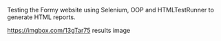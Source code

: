 Testing the Formy website using Selenium, OOP and HTMLTestRunner to generate HTML reports.

https://imgbox.com/13gTar75 results image